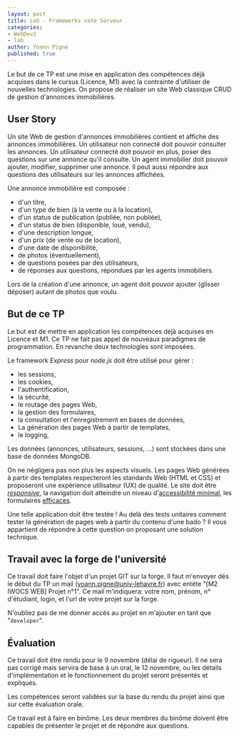 ```yaml
---
layout: post
title: Lab - Frameworks coté Serveur
categories:
- WebDev2
- lab
author: Yoann Pigné
published: true
---
```


Le but de ce TP est une mise en application des compétences déjà acquises dans le cursus (Licence, M1) avec la contrainte d'utiliser de nouvelles technologies. On propose de réaliser un site Web classique CRUD de gestion d'annonces immobilières.

## User Story

Un site Web de gestion d'annonces immobilières contient et affiche des annonces immobilières. Un utilisateur non connecté doit pouvoir consulter les annonces. Un utilisateur connecté doit pouvoir en plus, poser des questions sur une annonce qu'il consulte. Un agent immobilier doit pouvoir ajouter, modifier, supprimer une annonce. Il peut aussi répondre aux questions des utilisateurs sur les annonces affichées.

Une annonce immobilière est composée :

- d'un titre,
- d'un type de bien (à la vente ou à la location),
- d'un status de publication (publiée, non publiée),
- d'un status de bien (disponible, loué, vendu),
- d'une description longue,
- d'un prix (de vente ou de location),
- d'une date de disponibilité,
- de photos (éventuellement),
- de questions posées par des utilisateurs,
- de réponses aux questions, répondues par les agents immobiliers.

Lors de la création d'une annonce, un agent doit pouvoir ajouter (glisser déposer) autant de photos que voulu.

## But de ce TP

Le but est de mettre en application les compétences déjà acquises en Licence et M1. Ce TP ne fait pas appel de nouveaux paradigmes de programmation. En revanche  deux technologies sont imposées.

Le framework *Express* pour *node.js* doit être utilisé pour gérer :

- les sessions,
- les cookies,
- l'authentification,
- la sécurité,
- le routage des pages Web,
- la gestion des formulaires,
- la consultation et l'enregistrement en bases de données,
- La génération des pages Web à partir de templates,
- le logging,

Les données (annonces, utilisateurs, sessions, ...) sont stockées dans une base de données MongoDB.

On ne négligera pas non plus les aspects visuels. Les pages Web générées à partir des templates respecteront les standards Web (HTML et CSS) et proposeront une expérience utilisateur (UX) de qualité. Le site doit être [*responsive*](https://en.wikipedia.org/wiki/Responsive_web_design), la navigation doit atteindre un niveau d'[accessibilité minimal](https://fr.wikipedia.org/wiki/Accessibilit%C3%A9_du_web), les formulaires [efficaces](https://uxplanet.org/designing-more-efficient-forms-structure-inputs-labels-and-actions-e3a47007114f).

Une telle application doit être testée ! Au delà des tests unitaires comment tester la génération de pages web à partir du contenu d'une bado ? Il vous appartient de répondre à cette question on proposant une solution technique.

## Travail avec la forge de l'université

Ce travail doit faire l'objet d'un projet GIT sur la forge. Il faut m'envoyer dès le début du TP  un mail (yoann.pigne@univ-lehavre.fr) avec entête "[M2 IWOCS WEB] Projet n°1". Ce mail m'indiquera: votre nom, prénom, n° d'étudiant, login, et l'url de votre projet sur la forge.

N'oubliez pas de me donner accès au projet en m'ajouter en tant que "`developer`".

## Évaluation

Ce travail doit être rendu pour le 9 novembre (délai de rigueur). Il ne sera pas corrigé mais servira de base à un oral, le 12 novembre, ou les détails d'implémentation et le fonctionnement du projet seront présentés et expliqués.

Les compétences seront validées sur la base du rendu du projet ainsi que sur cette évaluation orale.

Ce travail est à faire en binôme. Les deux membres du binôme doivent être capables de présenter le projet et de répondre aux questions.